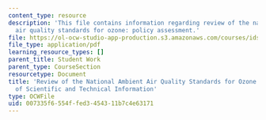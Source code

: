 ```yaml
---
content_type: resource
description: 'This file contains information regarding review of the national ambient
  air quality standards for ozone: policy assessment.'
file: https://ol-ocw-studio-app-production.s3.amazonaws.com/courses/ids-410j-modeling-and-assessment-for-policy-spring-2013/007335f6554ffed3454311b7c4e63171_MITESD_864S13_Rdng_NatAmbt.pdf
file_type: application/pdf
learning_resource_types: []
parent_title: Student Work
parent_type: CourseSection
resourcetype: Document
title: 'Review of the National Ambient Air Quality Standards for Ozone: Policy Assessment
  of Scientific and Technical Information'
type: OCWFile
uid: 007335f6-554f-fed3-4543-11b7c4e63171
---
```

